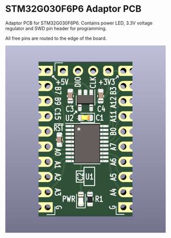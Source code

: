 # STM32G030F6P6 Adaptor PCB

Adaptor PCB for STM32G030F6P6. Contains power LED, 3.3V voltage regulator and SWD pin header for programming. 

All free pins are routed to the edge of the board.

![PCB render](G030F6_Adaptor_PCB.png)
